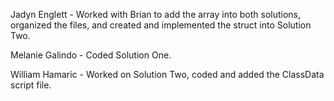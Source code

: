 Jadyn Englett - Worked with Brian to add the array into both solutions, organized the files, and created and implemented the struct into Solution Two.

Melanie Galindo - Coded Solution One.

William Hamaric - Worked on Solution Two, coded and added the ClassData script file.